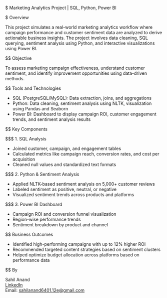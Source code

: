 $ Marketing Analytics Project | SQL, Python, Power BI

$ Overview

This project simulates a real-world marketing analytics workflow where campaign performance and customer sentiment data are analyzed to derive actionable business insights. The project involves data cleaning, SQL querying, sentiment analysis using Python, and interactive visualizations using Power BI.

$$ Objective

To assess marketing campaign effectiveness, understand customer sentiment, and identify improvement opportunities using data-driven methods.

$$ Tools and Technologies

- SQL (PostgreSQL/MySQL): Data extraction, joins, and aggregations
- Python: Data cleaning, sentiment analysis using NLTK, visualization using Pandas and Seaborn
- Power BI: Dashboard to display campaign ROI, customer engagement trends, and sentiment analysis results


$$ Key Components

$$$ 1. SQL Analysis
- Joined customer, campaign, and engagement tables
- Calculated metrics like campaign reach, conversion rates, and cost per acquisition
- Cleaned null values and standardized text formats

$$$ 2. Python & Sentiment Analysis
- Applied NLTK-based sentiment analysis on 5,000+ customer reviews
- Labeled sentiment as positive, neutral, or negative
- Visualized sentiment trends across products and platforms

$$$ 3. Power BI Dashboard
- Campaign ROI and conversion funnel visualization
- Region-wise performance trends
- Sentiment breakdown by product and channel

$$ Business Outcomes

- Identified high-performing campaigns with up to 12% higher ROI
- Recommended targeted content strategies based on sentiment clusters
- Helped optimize budget allocation across platforms based on performance data

$$ By

Sahil Anand  
[LinkedIn](https://www.linkedin.com/in/sahil-anand-640112e/)  
Email: sahilanand6401.12e@gmail.com

